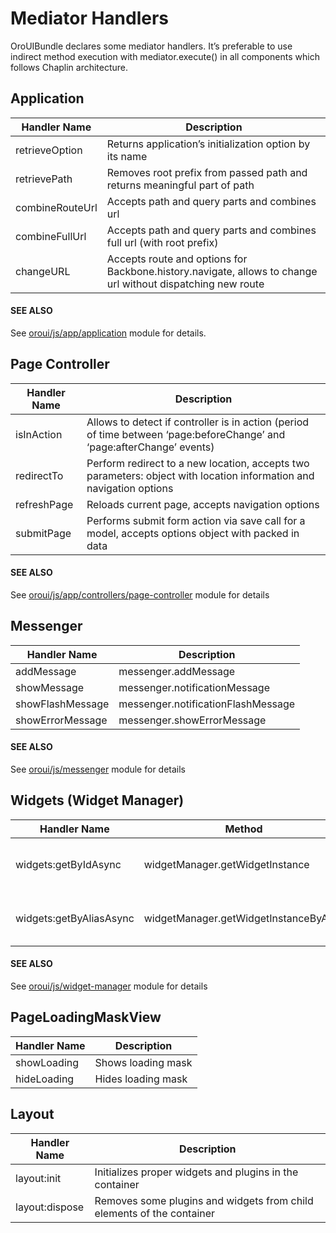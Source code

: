 <a id="bundle-docs-platform-ui-bundle-mediator-handlers"></a>

# Mediator Handlers

OroUIBundle declares some mediator handlers. It’s preferable to use indirect method execution with mediator.execute() in all components which follows Chaplin architecture.

## Application

| Handler Name    | Description                                                                                                 |
|-----------------|-------------------------------------------------------------------------------------------------------------|
| retrieveOption  | Returns application’s initialization option by its name                                                     |
| retrievePath    | Removes root prefix from passed path and returns meaningful part of path                                    |
| combineRouteUrl | Accepts path and query parts and combines url                                                               |
| combineFullUrl  | Accepts path and query parts and combines full url (with root prefix)                                       |
| changeURL       | Accepts route and options for Backbone.history.navigate, allows to change url without dispatching new route |

#### SEE ALSO
See <a href="https://github.com/oroinc/platform/tree/4.2/src/Oro/Bundle/UIBundle/Resources/public/js/app/application.js" target="_blank">oroui/js/app/application</a> module for details.

## Page Controller

| Handler Name   | Description                                                                                                            |
|----------------|------------------------------------------------------------------------------------------------------------------------|
| isInAction     | Allows to detect if controller is in action (period of time between ‘page:beforeChange’ and ‘page:afterChange’ events) |
| redirectTo     | Perform redirect to a new location, accepts two parameters: object with location information and navigation options    |
| refreshPage    | Reloads current page, accepts navigation options                                                                       |
| submitPage     | Performs submit form action via save call for a model, accepts options object with packed in data                      |

#### SEE ALSO
See <a href="https://github.com/oroinc/platform/tree/4.2/src/Oro/Bundle/UIBundle/Resources/public/js/app/controllers/page-controller.js" target="_blank">oroui/js/app/controllers/page-controller</a> module for details

## Messenger

| Handler Name     | Description                        |
|------------------|------------------------------------|
| addMessage       | messenger.addMessage               |
| showMessage      | messenger.notificationMessage      |
| showFlashMessage | messenger.notificationFlashMessage |
| showErrorMessage | messenger.showErrorMessage         |

#### SEE ALSO
See <a href="https://github.com/oroinc/platform/tree/4.2/src/Oro/Bundle/UIBundle/Resources/public/js/messenger.js" target="_blank">oroui/js/messenger</a> module for details

## Widgets (Widget Manager)

| Handler Name            | Method                                 | Description                                         |
|-------------------------|----------------------------------------|-----------------------------------------------------|
| widgets:getByIdAsync    | widgetManager.getWidgetInstance        | Asynchronously fetches widget instance by widget id |
| widgets:getByAliasAsync | widgetManager.getWidgetInstanceByAlias | Asynchronously fetches widget instance its alias    |

#### SEE ALSO
See <a href="https://github.com/oroinc/platform/tree/4.2/src/Oro/Bundle/UIBundle/Resources/public/js/widget/widget-manager.js" target="_blank">oroui/js/widget-manager</a> module for details

## PageLoadingMaskView

| Handler Name   | Description        |
|----------------|--------------------|
| showLoading    | Shows loading mask |
| hideLoading    | Hides loading mask |

## Layout

| Handler Name   | Description                                                           |
|----------------|-----------------------------------------------------------------------|
| layout:init    | Initializes proper widgets and plugins in the container               |
| layout:dispose | Removes some plugins and widgets from child elements of the container |
<!-- Frontend -->
